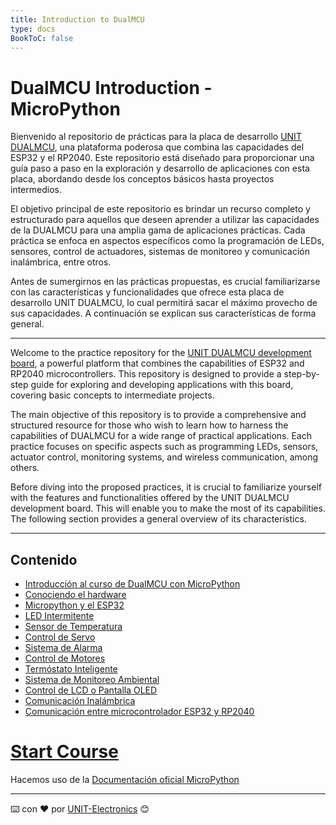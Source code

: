 ```yaml
---
title: Introduction to DualMCU
type: docs
BookToC: false
---
```


# DualMCU Introduction - MicroPython 

Bienvenido al repositorio de prácticas para la placa de desarrollo [UNIT DUALMCU](https://uelectronics.com/producto/unit-dualmcu-esp32-rp2040-tarjeta-de-desarrollo/), una plataforma poderosa que combina las capacidades del ESP32 y el RP2040. Este repositorio está diseñado para proporcionar una guía paso a paso en la exploración y desarrollo de aplicaciones con esta placa, abordando desde los conceptos básicos hasta proyectos intermedios.


El objetivo principal de este repositorio es brindar un recurso completo y estructurado para aquellos que deseen aprender a utilizar las capacidades de la DUALMCU para una amplia gama de aplicaciones prácticas. Cada práctica se enfoca en aspectos específicos como la programación de LEDs, sensores, control de actuadores, sistemas de monitoreo y comunicación inalámbrica, entre otros.

Antes de sumergirnos en las prácticas propuestas, es crucial familiarizarse con las características y funcionalidades que ofrece esta placa  de desarrollo UNIT DUALMCU, lo cual permitirá sacar el máximo provecho de sus capacidades. A continuación se explican sus características de forma general. 




-------------------------------------------
Welcome to the practice repository for the [UNIT DUALMCU development board](https://uelectronics.com/producto/unit-dualmcu-esp32-rp2040-tarjeta-de-desarrollo/), a powerful platform that combines the capabilities of ESP32 and RP2040 microcontrollers. This repository is designed to provide a step-by-step guide for exploring and developing applications with this board, covering basic concepts to intermediate projects.

The main objective of this repository is to provide a comprehensive and structured resource for those who wish to learn how to harness the capabilities of DUALMCU for a wide range of practical applications. Each practice focuses on specific aspects such as programming LEDs, sensors, actuator control, monitoring systems, and wireless communication, among others.

Before diving into the proposed practices, it is crucial to familiarize yourself with the features and functionalities offered by the UNIT DUALMCU development board. This will enable you to make the most of its capabilities. The following section provides a general overview of its characteristics.

-------------------------------------------
## Contenido
- [Introducción al curso de DualMCU con MicroPython](/)
- [Conociendo el hardware](/docs/1-descripcion-general/)
- [Micropython y el ESP32](/docs/2-micropython/)
- [LED Intermitente](/docs/3-led_intermitente/)
- [Sensor de Temperatura](/docs/4-sensor_de_temperatura/)
- [Control de Servo](/docs/5-control_servo/) 
- [Sistema de Alarma](/docs/6-sistema_de_alarma/)
- [Control de Motores](/docs/7-control_de_motores_dc/)
- [Termóstato Inteligente](/docs/8-termostato_inteligente/)
- [Sistema de Monitoreo Ambiental](/docs/9-sistema_de_monitoreo_ambiental/)
- [Control de LCD o Pantalla OLED](/docs/10-control_de_pantalla_oled/)
- [Comunicación Inalámbrica](/docs/11-comunicación_inalambrica/)
- [Comunicación entre microcontrolador ESP32 y RP2040](/docs/12-comunicación_inalambrica/)


# [Start Course](/docs/1-descripcion-general/)


Hacemos uso de la [Documentación oficial MicroPython](https://docs.micropython.org/en/latest/index.html)

---
⌨️ con ❤️ por [UNIT-Electronics](https://github.com/UNIT-Electronics) 😊